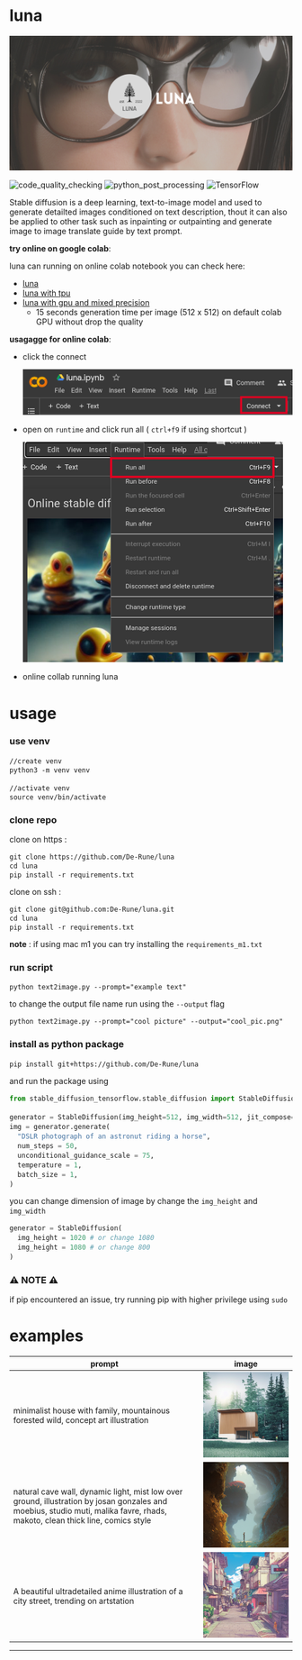 # luna
![luna_banner](.github/luna_banner.png)


![code_quality_checking](https://img.shields.io/github/workflow/status/slowy07/luna/CodeQL?label=Code%20quality%20check&style=flat-square)
![python_post_processing](https://img.shields.io/github/workflow/status/slowy07/luna/PythonPostPorcessing?label=Python%20Post%20Processing&style=flat-square)
![TensorFlow](https://img.shields.io/badge/TensorFlow-%23FF6F00.svg?style=flat-square&logo=TensorFlow&logoColor=white)


Stable diffusion is a deep learning, text-to-image model and used to generate detailted images
conditioned on text description, thout it can also be applied to other task such as inpainting or outpainting and 
generate image to image translate guide by text prompt.

**try online on google colab**: 

luna can running on online colab notebook you can check here:

- [luna](https://colab.research.google.com/drive/1IyHaYLCPLRurVs-tJJRLbCcO4kr1xlOi?usp=sharing)
- [luna with tpu](https://colab.research.google.com/drive/1C9xbPkt6Gysq4vFq_97S1ywGqDnqngjj?usp=sharing) 
- [luna with gpu and mixed precision](https://colab.research.google.com/drive/1ydFWPt6BgPT7i4VmZcs8ttGaFu7dw-cV?usp=sharing) 
  - 15 seconds generation time per image (512 x 512) on default colab GPU without drop the quality


**usagagge for online colab**:

- click the connect

  ![connect](.github/connect.png)

- open on ``runtime`` and click run all ( ``ctrl+f9`` if using shortcut )
  
  ![running](.github/running.png)

- online collab running luna



# usage
### use venv
```
//create venv
python3 -m venv venv

//activate venv
source venv/bin/activate
```

### clone repo
clone on https :
```
git clone https://github.com/De-Rune/luna
cd luna
pip install -r requirements.txt
```

clone on ssh :
```
git clone git@github.com:De-Rune/luna.git
cd luna
pip install -r requirements.txt
```

**note** : if using mac m1 you can try installing the ``requirements_m1.txt``

### run script
```
python text2image.py --prompt="example text"
```
to change the output file name run using the `--output` flag
```
python text2image.py --prompt="cool picture" --output="cool_pic.png"
```


###  install as python package
```
pip install git+https://github.com/De-Rune/luna
```
and run the package using
```python
from stable_diffusion_tensorflow.stable_diffusion import StableDiffusion

generator = StableDiffusion(img_height=512, img_width=512, jit_compose=False)
img = generator.generate(
  "DSLR photograph of an astronut riding a horse",
  num_steps = 50,
  unconditional_guidance_scale = 75,
  temperature = 1,
  batch_size = 1,
)
```

you can change dimension of image by change the ``img_height`` and ``img_width``

```python
generator = StableDiffusion(
  img_height = 1020 # or change 1080
  img_height = 1080 # or change 800
)
```

### ⚠️ NOTE ⚠️
if pip encountered an issue, try running pip with higher privilege using `sudo`

# examples

| prompt | image |
| ------ | ----- |
| minimalist house with family, mountainous forested wild, concept art illustration | ![minimalistic_house](.github/result_output/minimalist_house_with_family_mountainous_forested_wild_concept_art_illustration.png) |
| natural cave wall, dynamic light, mist low over ground, illustration by josan gonzales and moebius, studio muti, malika favre, rhads, makoto, clean thick line, comics style | ![natural_cave](.github/result_output/natural_cave.png) |
| A beautiful ultradetailed anime illustration of a city street, trending on artstation | ![anime_street_ilustration](.github/result_output/anime_street_ilustration.png) |

---

